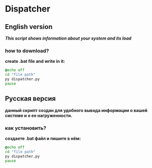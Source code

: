 # Dispatcher
## English version
***This script shows information about your system and its load***

### how to download?
**create .bat file and write in it:**
```bat
@echo off
cd "file path"
py dispatcher.py
pause
```

## Русская версия
**данный скрипт создан для удобного вывода информации о вашей системе и о ее нагруженности.**

### как установить?
**создаете .bat файл и пишите в нём:**
```bat
@echo off
cd "file path"
py dispatcher.py
pause
```
